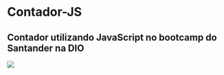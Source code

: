 # Contador-JS
## Contador utilizando JavaScript no bootcamp do Santander na DIO

<img  src = 'https://media.discordapp.net/attachments/912207738598215771/986002293163982888/unknown.png'>

